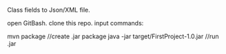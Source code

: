Class fields to Json/XML file.

open GitBash.
clone this repo.
input commands:

mvn package //create .jar package
java -jar target/FirstProject-1.0.jar //run .jar
